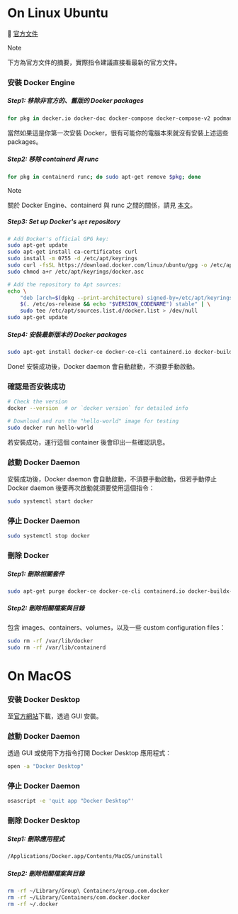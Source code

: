 # On Linux Ubuntu

📄 [官方文件](https://docs.docker.com/engine/install/ubuntu/)

>[!Note]
>下方為官方文件的摘要，實際指令建議直接看最新的官方文件。

### 安裝 Docker Engine

##### Step1: 移除非官方的、舊版的 Docker packages

```bash
for pkg in docker.io docker-doc docker-compose docker-compose-v2 podman-docker; do sudo apt-get remove $pkg; done
```

當然如果這是你第一次安裝 Docker，很有可能你的電腦本來就沒有安裝上述這些 packages。

##### Step2: 移除 containerd 與 runc

```bash
for pkg in containerd runc; do sudo apt-get remove $pkg; done
```

>[!Note]
>關於 Docker Engine、containerd 與 runc 之間的關係，請見 [本文](</Tools/Docker/1 - Introduction.md>)。

##### Step3: Set up Docker's `apt` repository

```bash
# Add Docker's official GPG key:
sudo apt-get update
sudo apt-get install ca-certificates curl
sudo install -m 0755 -d /etc/apt/keyrings
sudo curl -fsSL https://download.docker.com/linux/ubuntu/gpg -o /etc/apt/keyrings/docker.asc
sudo chmod a+r /etc/apt/keyrings/docker.asc

# Add the repository to Apt sources:
echo \
    "deb [arch=$(dpkg --print-architecture) signed-by=/etc/apt/keyrings/docker.asc] https://download.docker.com/linux/ubuntu \
    $(. /etc/os-release && echo "$VERSION_CODENAME") stable" | \
    sudo tee /etc/apt/sources.list.d/docker.list > /dev/null
sudo apt-get update
```

##### Step4: 安裝最新版本的 Docker packages

```bash
sudo apt-get install docker-ce docker-ce-cli containerd.io docker-buildx-plugin docker-compose-plugin
```

Done! 安裝成功後，Docker daemon 會自動啟動，不須要手動啟動。

### 確認是否安裝成功

```bash
# Check the version
docker --version  # or `docker version` for detailed info

# Download and run the "hello-world" image for testing
sudo docker run hello-world
```

若安裝成功，運行這個 container 後會印出一些確認訊息。

### 啟動 Docker Daemon

安裝成功後，Docker daemon 會自動啟動，不須要手動啟動，但若手動停止 Docker daemon 後要再次啟動就須要使用這個指令：

```bash
sudo systemctl start docker
```

### 停止 Docker Daemon

```bash
sudo systemctl stop docker
```

### 刪除 Docker

##### Step1: 刪除相關套件

```bash
sudo apt-get purge docker-ce docker-ce-cli containerd.io docker-buildx-plugin docker-compose-plugin docker-ce-rootless-extras
```

##### Step2: 刪除相關檔案與目錄

包含 images、containers、volumes，以及一些 custom configuration files：

```bash
sudo rm -rf /var/lib/docker
sudo rm -rf /var/lib/containerd
```

# On MacOS

### 安裝 Docker Desktop

至[官方網站](https://docs.docker.com/desktop/install/mac-install/)下載，透過 GUI 安裝。

### 啟動 Docker Daemon

透過 GUI 或使用下方指令打開 Docker Desktop 應用程式：

```bash
open -a "Docker Desktop"
```

### 停止 Docker Daemon

```bash
osascript -e 'quit app "Docker Desktop"'
```

### 刪除 Docker Desktop

##### Step1: 刪除應用程式

```bash
/Applications/Docker.app/Contents/MacOS/uninstall
```

##### Step2: 刪除相關檔案與目錄

```bash
rm -rf ~/Library/Group\ Containers/group.com.docker
rm -rf ~/Library/Containers/com.docker.docker
rm -rf ~/.docker
```
